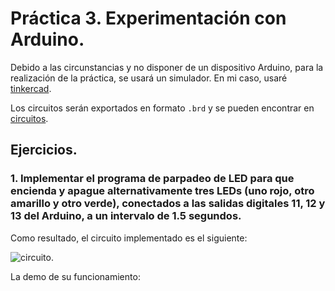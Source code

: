# Práctica 3.  Experimentación con Arduino.

Debido a las circunstancias y no disponer de un dispositivo Arduino, para la realización de la práctica, se usará un simulador. En mi caso, usaré [tinkercad](https://www.tinkercad.com).

Los circuitos serán exportados en formato `.brd` y se pueden encontrar en [circuitos](https://github.com/sergiovp/PDIH/blob/master/Pr%C3%A1cticas/P3/circuitos/).

## Ejercicios.

### 1. Implementar el programa de parpadeo de LED para que encienda y apague alternativamente tres LEDs (uno rojo, otro amarillo y otro verde), conectados a las salidas digitales 11, 12 y 13 del Arduino, a un intervalo de 1.5 segundos.

Como resultado, el circuito implementado es el siguiente:

![circuito](https://github.com/sergiovp/PDIH/blob/master/Pr%C3%A1cticas/P3/im/).

La demo de su funcionamiento: